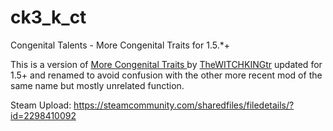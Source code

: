 # ck3_k_ct
Congenital Talents - More Congenital Traits for 1.5.*+

This is a version of <a href="https://mods.paradoxplaza.com/mods/37229/Any" target="_blank"> More Congenital Traits </a>  by <a href="https://mods.paradoxplaza.com/authors/theWITCHKINGtr?orderBy=desc&sortBy=best" target="_blank">TheWITCHKINGtr</a> updated for 1.5+ and renamed to avoid confusion with the other more recent mod of the same name but mostly unrelated function.

Steam Upload: https://steamcommunity.com/sharedfiles/filedetails/?id=2298410092
